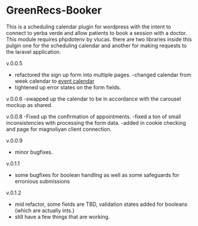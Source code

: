 GreenRecs-Booker
================

This is a scheduling calendar plugin for wordpress with the intent to connect to
 yerba verde and allow patients to book a session with a doctor. This module requires phpdotenv by vlucas. there are two libraries inside this pulgin one for the scheduling calendar and another for making requests to the laravel application. 

 v.0.0.5
- refactored the sign up form into multiple pages.
-changed calendar from week calendar to [event calendar](http://codepen.io/peanav/pen/ulkof)
- tightened up error states on the form fields. 

v.0.0.6
-swapped up the calendar to be in accordance with the carousel mockup as shared. 

v.0.0.8
-Fixed up the confirmation of appointments. 
-fixed a ton of small inconsistencies with processing the form data.
-added in cookie checking and page for magnoliyan client connection. 

v.0.0.9 
- minor bugfixes.

v.0.1.1
- some bugfixes for boolean handling as well as some safeguards for erronious submissions

v.0.1.2
- mid refactor, some fields are TBD, validation states added for booleans (which are actually ints.) 
- still have a few things that are working. 
